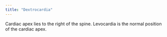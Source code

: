 ```yaml
---
title: "Dextrocardia"
---
```

Cardiac apex lies to the right of the spine. Levocardia is the normal position of the cardiac apex.

